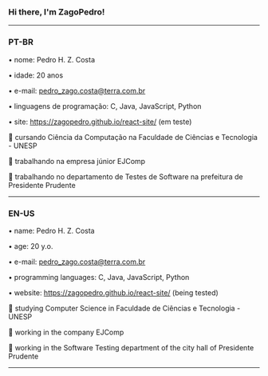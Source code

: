 ### Hi there, I'm ZagoPedro!

------------------------------------------------------------------------------------------

### PT-BR

• nome: Pedro H. Z. Costa

• idade: 20 anos

• e-mail: pedro_zago.costa@terra.com.br

• linguagens de programação: C, Java, JavaScript, Python

• site: https://zagopedro.github.io/react-site/ (em teste)

:small_blue_diamond: cursando Ciência da Computação na Faculdade de Ciências e Tecnologia - UNESP

:small_orange_diamond: trabalhando na empresa júnior EJComp

:small_orange_diamond: trabalhando no departamento de Testes de Software na prefeitura de Presidente Prudente

------------------------------------------------------------------------------------------

### EN-US

• name: Pedro H. Z. Costa

• age: 20 y.o.

• e-mail: pedro_zago.costa@terra.com.br

• programming languages: C, Java, JavaScript, Python

• website: https://zagopedro.github.io/react-site/ (being tested)

:small_blue_diamond: studying Computer Science in Faculdade de Ciências e Tecnologia - UNESP

:small_orange_diamond: working in the company EJComp

:small_orange_diamond: working in the Software Testing department of the city hall of Presidente Prudente

------------------------------------------------------------------------------------------
